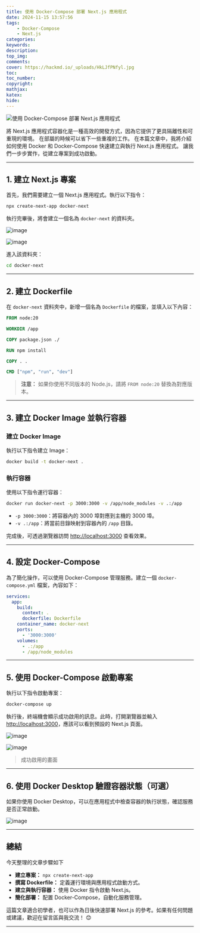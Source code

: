 ```yaml
---
title: 使用 Docker-Compose 部署 Next.js 應用程式
date: 2024-11-15 13:57:56
tags:
    - Docker-Compose
    - Next.js
categories:
keywords:
description:
top_img:
comments:
cover: https://hackmd.io/_uploads/HkLJfPNfyl.jpg
toc:
toc_number:
copyright:
mathjax:
katex:
hide:
---
```



![使用 Docker-Compose 部署 Next.js 應用程式](https://hackmd.io/_uploads/HkLJfPNfyl.jpg)

將 Next.js 應用程式容器化是一種高效的開發方式，因為它提供了更具隔離性和可重現的環境。
在部屬的時候可以省下一些重複的工作。
在本篇文章中，我將介紹如何使用 Docker 和 Docker-Compose 快速建立與執行 Next.js 應用程式。
讓我們一步步實作，從建立專案到成功啟動。

---

## 1. 建立 Next.js 專案

首先，我們需要建立一個 Next.js 應用程式。執行以下指令：

```bash
npx create-next-app docker-next
```

執行完畢後，將會建立一個名為 `docker-next` 的資料夾。


![image](https://hackmd.io/_uploads/r1r826-fJx.png)


![image](https://hackmd.io/_uploads/rJF5nTWMJx.png)

進入該資料夾：

```bash
cd docker-next
```

---



## 2. 建立 Dockerfile

在 `docker-next` 資料夾中，新增一個名為 `Dockerfile` 的檔案，並填入以下內容：

```dockerfile
FROM node:20

WORKDIR /app

COPY package.json ./

RUN npm install

COPY . .

CMD ["npm", "run", "dev"]
```

> **注意：** 如果你使用不同版本的 Node.js，請將 `FROM node:20` 替換為對應版本。

---


## 3. 建立 Docker Image 並執行容器

### 建立 Docker Image
執行以下指令建立 Image：

```bash
docker build -t docker-next .
```

### 執行容器
使用以下指令運行容器：

```bash
docker run docker-next -p 3000:3000 -v /app/node_modules -v .:/app
```

- `-p 3000:3000`：將容器內的 3000 埠對應到主機的 3000 埠。
- `-v .:/app`：將當前目錄映射到容器內的 `/app` 目錄。

完成後，可透過瀏覽器訪問 [http://localhost:3000](http://localhost:3000) 查看效果。

---


## 4. 設定 Docker-Compose

為了簡化操作，可以使用 Docker-Compose 管理服務。建立一個 `docker-compose.yml` 檔案，內容如下：

```yaml
services:
  app:
    build:
      context: .
      dockerfile: Dockerfile
    container_name: docker-next
    ports:
      - '3000:3000'
    volumes:
      - .:/app
      - /app/node_modules
```

---


## 5. 使用 Docker-Compose 啟動專案

執行以下指令啟動專案：

```bash
docker-compose up
```

執行後，終端機會顯示成功啟用的訊息。此時，打開瀏覽器並輸入 [http://localhost:3000](http://localhost:3000)，應該可以看到預設的 Next.js 頁面。

![image](https://hackmd.io/_uploads/H1DwomNG1g.png)

![image](https://hackmd.io/_uploads/BJR-oQNzJe.png)
>成功啟用的畫面

---

## 6. 使用 Docker Desktop 驗證容器狀態（可選）

如果你使用 Docker Desktop，可以在應用程式中檢查容器的執行狀態，確認服務是否正常啟動。

![image](https://hackmd.io/_uploads/r1V2sX4GJg.png)

---

## 總結

今天整理的文章步驟如下

- **建立專案：** `npx create-next-app`
- **撰寫 Dockerfile：** 定義運行環境與應用程式啟動方式。
- **建立與執行容器：** 使用 Docker 指令啟動 Next.js。
- **簡化部署：** 配置 Docker-Compose，自動化服務管理。

這篇文章適合初學者，也可以作為日後快速部署 Next.js 的參考。如果有任何問題或建議，歡迎在留言區與我交流！ 😊

---